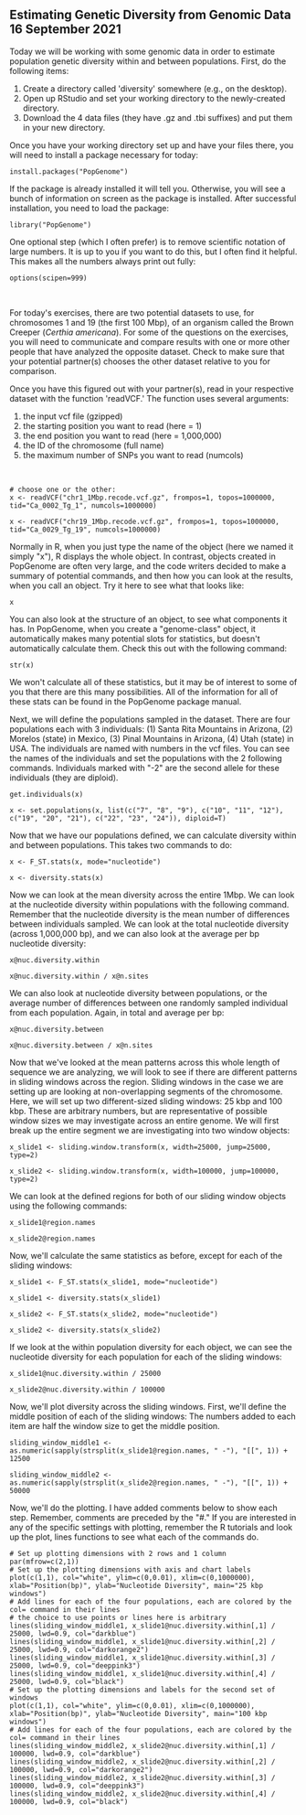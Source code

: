 ## Estimating Genetic Diversity from Genomic Data 16 September 2021

Today we will be working with some genomic data in order to estimate population genetic diversity within and between populations.
First, do the following items:
1. Create a directory called 'diversity' somewhere (e.g., on the desktop).
2. Open up RStudio and set your working directory to the newly-created directory.
3. Download the 4 data files (they have .gz and .tbi suffixes) and put them in your new directory. 

Once you have your working directory set up and have your files there, you will need to install a package necessary for today:

    install.packages("PopGenome")

If the package is already installed it will tell you. Otherwise, you will see a bunch of information on screen as the package
is installed. After successful installation, you need to load the package:
    
    library("PopGenome")

One optional step (which I often prefer) is to remove scientific notation of large numbers. It is up to you if you want to do 
this, but I often find it helpful. This makes all the numbers always print out fully:

    options(scipen=999)

&nbsp;

For today's exercises, there are two potential datasets to use, for chromosomes 1 and 19 (the first 100 Mbp), of an organism
called the Brown Creeper (_Certhia americana_). For some of the questions on the exercises, you will need to communicate and 
compare results with one or more other people that have analyzed the opposite dataset. Check to make sure that your potential
partner(s) chooses the other dataset relative to you for comparison.

Once you have this figured out with your partner(s), read in your respective dataset with the function 'readVCF.' The function
uses several arguments:
1. the input vcf file (gzipped)
2. the starting position you want to read (here = 1)
3. the end position you want to read (here = 1,000,000)
4. the ID of the chromosome (full name)
5. the maximum number of SNPs you want to read (numcols)

&nbsp;

    # choose one or the other:
    x <- readVCF("chr1_1Mbp.recode.vcf.gz", frompos=1, topos=1000000, tid="Ca_0002_Tg_1", numcols=1000000)
    
    x <- readVCF("chr19_1Mbp.recode.vcf.gz", frompos=1, topos=1000000, tid="Ca_0029_Tg_19", numcols=1000000)

Normally in R, when you just type the name of the object (here we named it simply "x"), R displays the whole object. In 
contrast, objects created in PopGenome are often very large, and the code writers decided to make a summary of potential
commands, and then how you can look at the results, when you call an object. Try it here to see what that looks like:

    x

You can also look at the structure of an object, to see what components it has. In PopGenome, when you create a "genome-class"
object, it automatically makes many potential slots for statistics, but doesn't automatically calculate them. Check this out
with the following command:

    str(x)

We won't calculate all of these statistics, but it may be of interest to some of you that there are this many possibilities. 
All of the information for all of these stats can be found in the PopGenome package manual.

Next, we will define the populations sampled in the dataset. There are four populations each with 3 individuals: (1) Santa 
Rita Mountains in Arizona, (2) Morelos (state) in Mexico, (3) Pinal Mountains in Arizona, (4) Utah (state) in USA. The 
individuals are named with numbers in the vcf files. You can see the names of the individuals and set the populations with
the 2 following commands. Individuals marked with "-2" are the second allele for these individuals (they are diploid).

    get.individuals(x)
    
    x <- set.populations(x, list(c("7", "8", "9"), c("10", "11", "12"), c("19", "20", "21"), c("22", "23", "24")), diploid=T)

Now that we have our populations defined, we can calculate diversity within and between populations. This takes two commands
to do:

    x <- F_ST.stats(x, mode="nucleotide")
    
    x <- diversity.stats(x)

Now we can look at the mean diversity across the entire 1Mbp. We can look at the nucleotide diversity within populations
with the following command. Remember that the nucleotide diversity is the mean number of differences between individuals
sampled. We can look at the total nucleotide diversity (across 1,000,000 bp), and we can also look at the average per bp
nucleotide diversity:

    x@nuc.diversity.within
    
    x@nuc.diversity.within / x@n.sites

We can also look at nucleotide diversity between populations, or the average number of differences between one randomly 
sampled individual from each population. Again, in total and average per bp:

    x@nuc.diversity.between
    
    x@nuc.diversity.between / x@n.sites

Now that we've looked at the mean patterns across this whole length of sequence we are analyzing, we will look to see if there
are different patterns in sliding windows across the region. Sliding windows in the case we are setting up are looking at
non-overlapping segments of the chromosome. Here, we will set up two different-sized sliding windows: 25 kbp and 100 kbp. 
These are arbitrary numbers, but are representative of possible window sizes we may investigate across an entire genome. We
will first break up the entire segment we are investigating into two window objects:

    x_slide1 <- sliding.window.transform(x, width=25000, jump=25000, type=2)
    
    x_slide2 <- sliding.window.transform(x, width=100000, jump=100000, type=2)

We can look at the defined regions for both of our sliding window objects using the following commands:

    x_slide1@region.names
    
    x_slide2@region.names

Now, we'll calculate the same statistics as before, except for each of the sliding windows:

    x_slide1 <- F_ST.stats(x_slide1, mode="nucleotide")
    
    x_slide1 <- diversity.stats(x_slide1)
    
    x_slide2 <- F_ST.stats(x_slide2, mode="nucleotide")
    
    x_slide2 <- diversity.stats(x_slide2)

If we look at the within population diversity for each object, we can see the nucleotide diversity for each population for 
each of the sliding windows:
    
    x_slide1@nuc.diversity.within / 25000
    
    x_slide2@nuc.diversity.within / 100000

Now, we'll plot diversity across the sliding windows. First, we'll define the middle position of each of the sliding windows:
The numbers added to each item are half the window size to get the middle position.

    sliding_window_middle1 <- as.numeric(sapply(strsplit(x_slide1@region.names, " -"), "[[", 1)) + 12500
    
    sliding_window_middle2 <- as.numeric(sapply(strsplit(x_slide2@region.names, " -"), "[[", 1)) + 50000
    
Now, we'll do the plotting. I have added comments below to show each step. Remember, comments are preceded by the "#." If you 
are interested in any of the specific settings with plotting, remember the R tutorials and look up the plot, lines functions
to see what each of the commands do.

    # Set up plotting dimensions with 2 rows and 1 column
    par(mfrow=c(2,1))
    # Set up the plotting dimensions with axis and chart labels
    plot(c(1,1), col="white", ylim=c(0,0.01), xlim=c(0,1000000), xlab="Position(bp)", ylab="Nucleotide Diversity", main="25 kbp windows")
    # Add lines for each of the four populations, each are colored by the col= command in their lines
    # the choice to use points or lines here is arbitrary
    lines(sliding_window_middle1, x_slide1@nuc.diversity.within[,1] / 25000, lwd=0.9, col="darkblue")
    lines(sliding_window_middle1, x_slide1@nuc.diversity.within[,2] / 25000, lwd=0.9, col="darkorange2")
    lines(sliding_window_middle1, x_slide1@nuc.diversity.within[,3] / 25000, lwd=0.9, col="deeppink3")
    lines(sliding_window_middle1, x_slide1@nuc.diversity.within[,4] / 25000, lwd=0.9, col="black")
    # Set up the plotting dimensions and labels for the second set of windows
    plot(c(1,1), col="white", ylim=c(0,0.01), xlim=c(0,1000000), xlab="Position(bp)", ylab="Nucleotide Diversity", main="100 kbp windows")
    # Add lines for each of the four populations, each are colored by the col= command in their lines
    lines(sliding_window_middle2, x_slide2@nuc.diversity.within[,1] / 100000, lwd=0.9, col="darkblue")
    lines(sliding_window_middle2, x_slide2@nuc.diversity.within[,2] / 100000, lwd=0.9, col="darkorange2")
    lines(sliding_window_middle2, x_slide2@nuc.diversity.within[,3] / 100000, lwd=0.9, col="deeppink3")
    lines(sliding_window_middle2, x_slide2@nuc.diversity.within[,4] / 100000, lwd=0.9, col="black")







